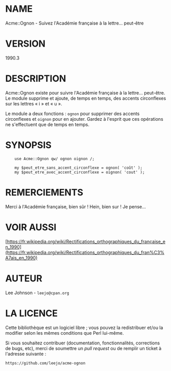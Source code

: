# NAME

Acme::Ognon - Suivez l'Académie française à la lettre... peut-être

# VERSION

1990.3

# DESCRIPTION

Acme::Ognon existe pour suivre l'Académie française à la lettre...
peut-être. Le module supprime et ajoute, de temps en temps, des accents 
circonflexes sur les lettres «&nbsp;i&nbsp;» et «&nbsp;u&nbsp;».

Le module a deux fonctions&nbsp;: `ognon` pour supprimer des accents 
circonflexes et `oignon` pour en ajouter. Gardez à l'esprit que ces
opérations ne s'effectuent que de temps en temps.

# SYNOPSIS

        use Acme::Ognon qw/ ognon oignon /;

        my $peut_etre_sans_accent_circonflexe = ognon( 'coût' );
        my $peut_etre_avec_accent_circonflexe = oignon( 'cout' );

# REMERCIEMENTS

Merci à l'Académie française, bien sûr ! Hein, bien sur ! Je pense...

# VOIR AUSSI

[https://fr.wikipedia.org/wiki/Rectifications_orthographiques_du_française_en_1990](https://fr.wikipedia.org/wiki/Rectifications_orthographiques_du_fran%C3%A7ais_en_1990)

# AUTEUR

Lee Johnson - `leejo@cpan.org`

# LA LICENCE

Cette bibliothèque est un logiciel libre&nbsp;; vous pouvez la redistribuer
et/ou la modifier selon les mêmes conditions que Perl lui-même.

Si vous souhaitez contribuer (documentation, fonctionnalités, corrections de
bugs, etc), merci de soumettre un *pull request* ou de remplir un ticket à
l'adresse suivante&nbsp;:

    https://github.com/leejo/acme-ognon

